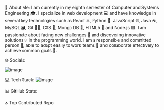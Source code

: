 💫 About Me:
I am currently in my eighth semester of Computer and Systems Engineering 🎓. I specialize in web development 💻 and have knowledge in several key technologies such as React ⚛️, Python 🐍, JavaScript 🌐, Java ☕, MySQL 🗃️, Git 🧑‍💻, CSS 🎨, Mongo DB 🍃, HTML5 📄 and Node.js 🟩.
I am passionate about facing new challenges 🚀 and discovering innovative solutions 💡 in the programming world. I am a responsible and committed person 🙌, able to adapt easily to work teams 🤝 and collaborate effectively to achieve common goals 🎯.

🌐 Socials:

![image](https://github.com/user-attachments/assets/1f638daf-c426-4f97-8971-1941bc18cb23)


💻 Tech Stack:
![image](https://github.com/user-attachments/assets/520bdc76-a437-4794-9f16-657cf791db3a)


📊 GitHub Stats:






🔝 Top Contributed Repo


